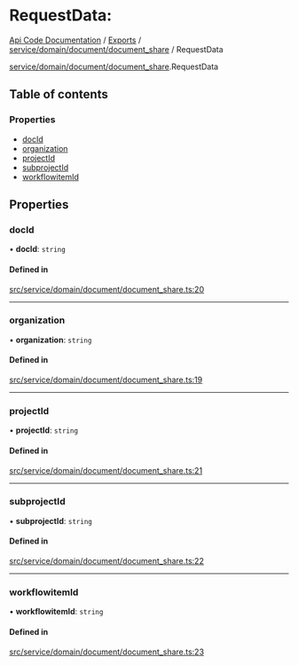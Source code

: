 # RequestData: 
 
[Api Code Documentation](../README.md) / [Exports](../modules.md) / [service/domain/document/document\_share](../modules/service_domain_document_document_share.md) / RequestData

[service/domain/document/document\_share](../modules/service_domain_document_document_share.md).RequestData

## Table of contents

### Properties

- [docId](service_domain_document_document_share.RequestData.md#docid)
- [organization](service_domain_document_document_share.RequestData.md#organization)
- [projectId](service_domain_document_document_share.RequestData.md#projectid)
- [subprojectId](service_domain_document_document_share.RequestData.md#subprojectid)
- [workflowitemId](service_domain_document_document_share.RequestData.md#workflowitemid)

## Properties

### docId

• **docId**: `string`

#### Defined in

[src/service/domain/document/document_share.ts:20](https://github.com/openkfw/TruBudget/blob/086d599/api/src/service/domain/document/document_share.ts#L20)

___

### organization

• **organization**: `string`

#### Defined in

[src/service/domain/document/document_share.ts:19](https://github.com/openkfw/TruBudget/blob/086d599/api/src/service/domain/document/document_share.ts#L19)

___

### projectId

• **projectId**: `string`

#### Defined in

[src/service/domain/document/document_share.ts:21](https://github.com/openkfw/TruBudget/blob/086d599/api/src/service/domain/document/document_share.ts#L21)

___

### subprojectId

• **subprojectId**: `string`

#### Defined in

[src/service/domain/document/document_share.ts:22](https://github.com/openkfw/TruBudget/blob/086d599/api/src/service/domain/document/document_share.ts#L22)

___

### workflowitemId

• **workflowitemId**: `string`

#### Defined in

[src/service/domain/document/document_share.ts:23](https://github.com/openkfw/TruBudget/blob/086d599/api/src/service/domain/document/document_share.ts#L23)
